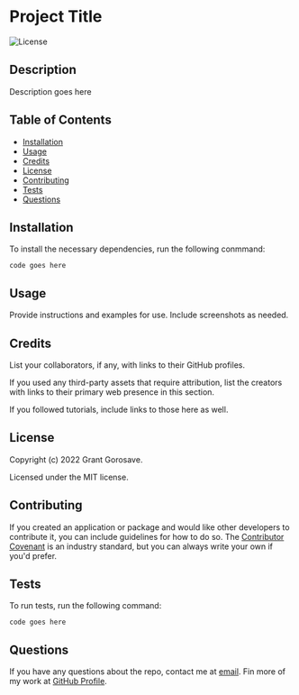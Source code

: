 # Project Title
![License](https://img.shields.io/badge/License-MIT-blue)

## Description

Description goes here

## Table of Contents 

- [Installation](#installation)
- [Usage](#usage)
- [Credits](#credits)
- [License](#license)
- [Contributing](#contributing)
- [Tests](#tests)
- [Questions](#questions)



## Installation

To install the necessary dependencies, run the following conmmand:

```
code goes here
```

## Usage

Provide instructions and examples for use. Include screenshots as needed.


## Credits

List your collaborators, if any, with links to their GitHub profiles.

If you used any third-party assets that require attribution, list the creators with links to their primary web presence in this section.

If you followed tutorials, include links to those here as well.

## License

Copyright (c) 2022 Grant Gorosave.

Licensed under the MIT license.

## Contributing

If you created an application or package and would like other developers to contribute it, you can include guidelines for how to do so. The [Contributor Covenant](https://www.contributor-covenant.org/) is an industry standard, but you can always write your own if you'd prefer.

## Tests

To run tests, run the following command:

```
code goes here
```

## Questions

If you have any questions about the repo, contact me at 	[email](mailto:email@email.com). Fin more of my work at 	[GitHub Profile](https://www.example.com).